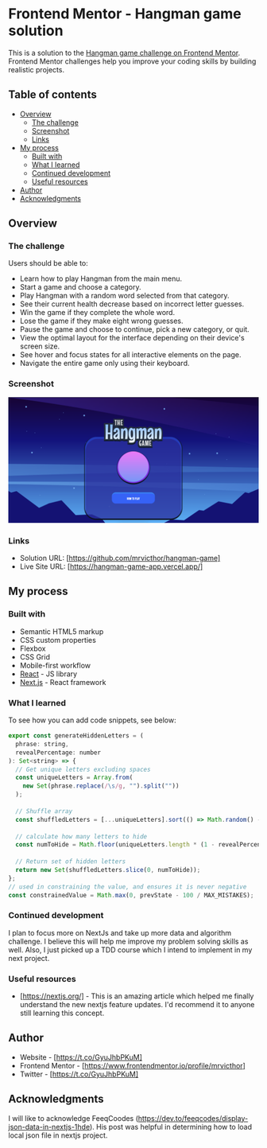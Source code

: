 # Frontend Mentor - Hangman game solution

This is a solution to the [Hangman game challenge on Frontend Mentor](https://www.frontendmentor.io/challenges/hangman-game-rsQiSVLGWn). Frontend Mentor challenges help you improve your coding skills by building realistic projects.

## Table of contents

- [Overview](#overview)
  - [The challenge](#the-challenge)
  - [Screenshot](#screenshot)
  - [Links](#links)
- [My process](#my-process)
  - [Built with](#built-with)
  - [What I learned](#what-i-learned)
  - [Continued development](#continued-development)
  - [Useful resources](#useful-resources)
- [Author](#author)
- [Acknowledgments](#acknowledgments)

## Overview

### The challenge

Users should be able to:

- Learn how to play Hangman from the main menu.
- Start a game and choose a category.
- Play Hangman with a random word selected from that category.
- See their current health decrease based on incorrect letter guesses.
- Win the game if they complete the whole word.
- Lose the game if they make eight wrong guesses.
- Pause the game and choose to continue, pick a new category, or quit.
- View the optimal layout for the interface depending on their device's screen size.
- See hover and focus states for all interactive elements on the page.
- Navigate the entire game only using their keyboard.

### Screenshot

![](./screenshot.png)

### Links

- Solution URL: [https://github.com/mrvicthor/hangman-game]
- Live Site URL: [https://hangman-game-app.vercel.app/]

## My process

### Built with

- Semantic HTML5 markup
- CSS custom properties
- Flexbox
- CSS Grid
- Mobile-first workflow
- [React](https://reactjs.org/) - JS library
- [Next.js](https://nextjs.org/) - React framework

### What I learned

To see how you can add code snippets, see below:

```js
export const generateHiddenLetters = (
  phrase: string,
  revealPercentage: number
): Set<string> => {
  // Get unique letters excluding spaces
  const uniqueLetters = Array.from(
    new Set(phrase.replace(/\s/g, "").split(""))
  );

  // Shuffle array
  const shuffledLetters = [...uniqueLetters].sort(() => Math.random() - 0.5);

  // calculate how many letters to hide
  const numToHide = Math.floor(uniqueLetters.length * (1 - revealPercentage));

  // Return set of hidden letters
  return new Set(shuffledLetters.slice(0, numToHide));
};
// used in constraining the value, and ensures it is never negative
const constrainedValue = Math.max(0, prevState - 100 / MAX_MISTAKES);
```

### Continued development

I plan to focus more on NextJs and take up more data and algorithm challenge. I believe this will help me improve my problem solving skills as well. Also, I just picked up a TDD course which I intend to implement in my next project.

### Useful resources

- [https://nextjs.org/] - This is an amazing article which helped me finally understand the new nextjs feature updates. I'd recommend it to anyone still learning this concept.

## Author

- Website - [https://t.co/GyuJhbPKuM]
- Frontend Mentor - [https://www.frontendmentor.io/profile/mrvicthor]
- Twitter - [https://t.co/GyuJhbPKuM]

## Acknowledgments

I will like to acknowledge FeeqCoodes (https://dev.to/feeqcodes/display-json-data-in-nextjs-1hde). His post was helpful in determining how to load local json file in nextjs project.
